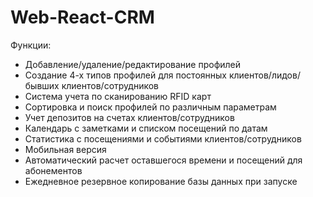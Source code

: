 # Web-React-CRM
Функции:
* Добавление/удаление/редактирование профилей
* Создание 4-х типов профилей для постоянных клиентов/лидов/бывших клиентов/сотрудников
* Система учета по сканированию RFID карт 
* Сортировка и поиск профилей по различным параметрам
* Учет депозитов на счетах клиентов/сотрудников
* Календарь с заметками и списком посещений по датам
* Статистика с посещениями и событиями клиентов/сотрудников
* Мобильная версия 
* Автоматический расчет оставшегося времени и посещений для абонементов 
* Ежедневное резервное копирование базы данных при запуске 